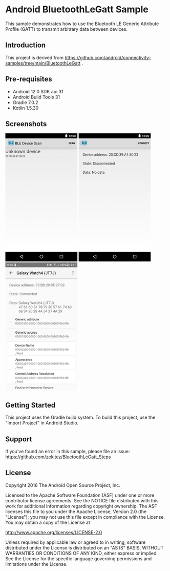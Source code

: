 
Android BluetoothLeGatt Sample
===================================

This sample demonstrates how to use the Bluetooth LE Generic Attribute Profile (GATT)
to transmit arbitrary data between devices.

Introduction
------------

This project is derived from https://github.com/android/connectivity-samples/tree/main/BluetoothLeGatt .

Pre-requisites
--------------

- Android 12.0 SDK api 31
- Android Build Tools 31
- Gradle 7.0.2
- Kotlin 1.5.30

Screenshots
-------------

<img src="screenshots/1-main.png" height="400" alt="Screenshot" /> <img src="screenshots/2-detail.png" height="400" alt="Screenshot"/> <img src="screenshots/3-detail.png" height="400" alt="Screenshot"/>

Getting Started
---------------

This project uses the Gradle build system. To build this project, use the "Import Project" in Android Studio.


Support
-------

If you've found an error in this sample, please file an issue:
https://github.com/zekitez/BluetoothLeGatt_Steps


License
-------

Copyright 2016 The Android Open Source Project, Inc.

Licensed to the Apache Software Foundation (ASF) under one or more contributor
license agreements.  See the NOTICE file distributed with this work for
additional information regarding copyright ownership.  The ASF licenses this
file to you under the Apache License, Version 2.0 (the "License"); you may not
use this file except in compliance with the License.  You may obtain a copy of
the License at

http://www.apache.org/licenses/LICENSE-2.0

Unless required by applicable law or agreed to in writing, software
distributed under the License is distributed on an "AS IS" BASIS, WITHOUT
WARRANTIES OR CONDITIONS OF ANY KIND, either express or implied.  See the
License for the specific language governing permissions and limitations under
the License.
